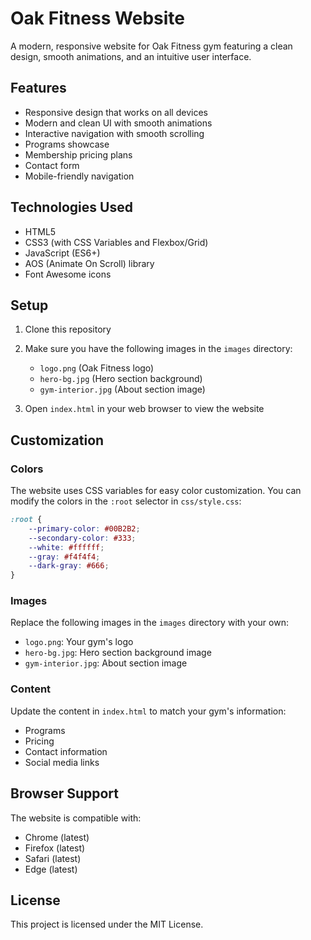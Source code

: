 # Oak Fitness Website

A modern, responsive website for Oak Fitness gym featuring a clean design, smooth animations, and an intuitive user interface.

## Features

- Responsive design that works on all devices
- Modern and clean UI with smooth animations
- Interactive navigation with smooth scrolling
- Programs showcase
- Membership pricing plans
- Contact form
- Mobile-friendly navigation

## Technologies Used

- HTML5
- CSS3 (with CSS Variables and Flexbox/Grid)
- JavaScript (ES6+)
- AOS (Animate On Scroll) library
- Font Awesome icons

## Setup

1. Clone this repository
2. Make sure you have the following images in the `images` directory:
   - `logo.png` (Oak Fitness logo)
   - `hero-bg.jpg` (Hero section background)
   - `gym-interior.jpg` (About section image)

3. Open `index.html` in your web browser to view the website

## Customization

### Colors
The website uses CSS variables for easy color customization. You can modify the colors in the `:root` selector in `css/style.css`:

```css
:root {
    --primary-color: #00B2B2;
    --secondary-color: #333;
    --white: #ffffff;
    --gray: #f4f4f4;
    --dark-gray: #666;
}
```

### Images
Replace the following images in the `images` directory with your own:
- `logo.png`: Your gym's logo
- `hero-bg.jpg`: Hero section background image
- `gym-interior.jpg`: About section image

### Content
Update the content in `index.html` to match your gym's information:
- Programs
- Pricing
- Contact information
- Social media links

## Browser Support

The website is compatible with:
- Chrome (latest)
- Firefox (latest)
- Safari (latest)
- Edge (latest)

## License

This project is licensed under the MIT License. 